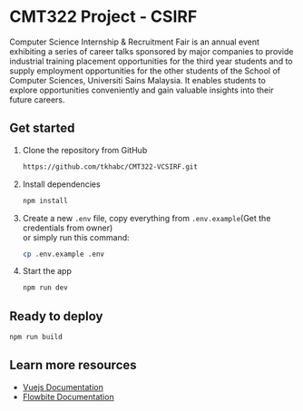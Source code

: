 # CMT322 Project - CSIRF

Computer Science Internship & Recruitment Fair is an annual event exhibiting a series of career talks sponsored by major companies to provide industrial training placement opportunities for the third year students and to supply employment opportunities for the other students of the School of Computer Sciences, Universiti Sains Malaysia. It enables students to explore opportunities conveniently and gain valuable insights into their future careers.

## Get started

1. Clone the repository from GitHub

   ```bash
   https://github.com/tkhabc/CMT322-VCSIRF.git
   ```
   
2. Install dependencies

   ```bash
   npm install
   ```

3. Create a new <code>.env</code> file, copy everything from <code>.env.example</code>(Get the credentials from owner)<br>
   or simply run this command:
   
   ```bash
   cp .env.example .env
   ```

5. Start the app

   ```bash
   npm run dev
   ```

## Ready to deploy

   ```bash
   npm run build
   ```

## Learn more resources
- [Vuejs Documentation](https://vuejs.org/guide/introduction.html)
- [Flowbite Documentation](https://flowbite.com/docs/getting-started/introduction/)

